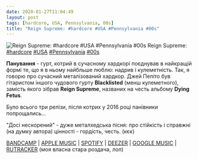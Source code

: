 ```yaml
---
date: 2020-01-27T11:04:49
layout: post
tags: [hardcore, USA, Pennsylvania, 00s]
title: "Reign Supreme: #hardcore #USA #Pennsylvania #00s"
---
```

![Reign Supreme: #hardcore #USA #Pennsylvania #00s](https://res.cloudinary.com/vast-space-unexplored/image/upload/photos/photo_862_27-01-2020_11-04-49.jpg)
Reign Supreme: [#hardcore](/tags/#hardcore) [#USA](/tags/#USA) [#Pennsylvania](/tags/#Pennsylvania) [#00s](/tags/#00s)

**Панування** - гурт, котрий в сучасному хардкорі поєднував в найкращій формі те, що я в ньому найбльше люблю: надрив і кулеметність. Так, я говорю про сучасний металізований хардкор. Джей Пепіто був гітаристом іншого чудового гурту **Blacklisted** (менш кулеметного), замість якого зібрав **Reign Supreme**, названих на честь альбому **Dying Fetus**.

Було всього три релізи, після котрих у 2016 році панівники попрощались...

&quot;Досі нескорений&quot; - дуже металхедська пісня: про стійкість і справжні (на думку автора) цінності - гордість, честь. (кєк)

[BANDCAMP](https://malfunctionrecords.bandcamp.com/album/american-violence) \| [APPLE MUSIC](https://music.apple.com/ru/album/american-violence-ep/296939858) \| [SPOTIFY](https://open.spotify.com/album/6TADhPNatJQd93YekCSJiw) \| [DEEZER](https://www.deezer.com/track/11723173?utm_source=deezer&amp;utm_content=track-11723173&amp;utm_term=1601611822_1580115770&amp;utm_medium=web) \| [GOOGLE MUSIC](https://play.google.com/music/m/Bmr3nxtbxgiqqob5xaz7vjvxwqe?t=American_Violence_-_Reign_Supreme) \| [RUTRACKER](https://rutracker.org/forum/viewtopic.php?t=5051566) (моя власна стара роздача, лол)